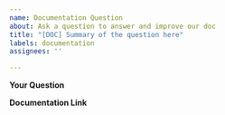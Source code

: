 ```yaml
---
name: Documentation Question
about: Ask a question to answer and improve our doc
title: "[DOC] Summary of the question here"
labels: documentation
assignees: ''

---
```


**Your Question**
<!-- A clear and concise description of what you want to know. -->

**Documentation Link**
<!-- Link to the documentation or Line of code in the code base where you have the question. -->
